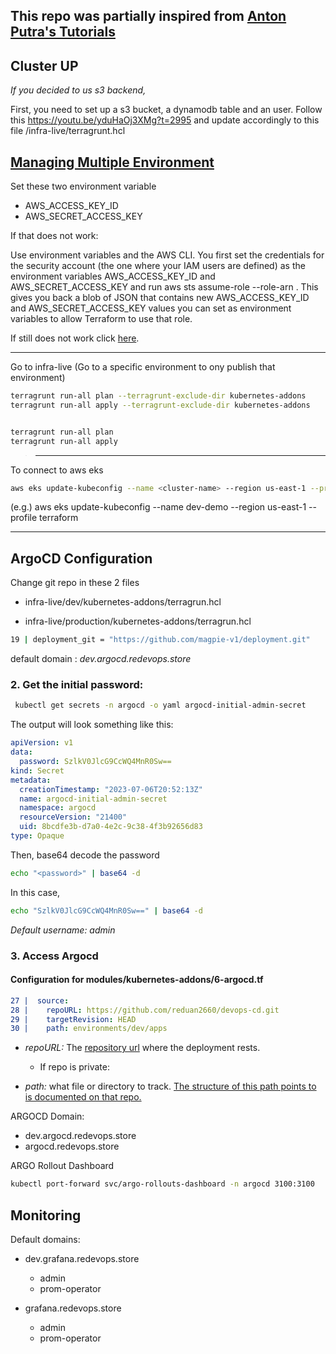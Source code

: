 ## This repo was partially inspired from [Anton Putra's Tutorials](https://github.com/antonputra/tutorials)
## Cluster UP


*If you decided to us s3 backend,*

First, you need to set up a s3 bucket, a dynamodb table and an user. Follow this https://youtu.be/yduHaOj3XMg?t=2995
and update accordingly to this file /infra-live/terragrunt.hcl


## [Managing Multiple Environment](https://terragrunt.gruntwork.io/docs/features/work-with-multiple-aws-accounts/)



Set these two environment variable
- AWS_ACCESS_KEY_ID
- AWS_SECRET_ACCESS_KEY

If that does not work:

Use environment variables and the AWS CLI. You first set the credentials for the security account (the one where your IAM users are defined) as the environment variables AWS_ACCESS_KEY_ID and AWS_SECRET_ACCESS_KEY and run aws sts assume-role --role-arn <ROLE>. This gives you back a blob of JSON that contains new AWS_ACCESS_KEY_ID and AWS_SECRET_ACCESS_KEY values you can set as environment variables to allow Terraform to use that role.

If still does not work click [here](https://terragrunt.gruntwork.io/docs/features/work-with-multiple-aws-accounts/).

---

Go to infra-live
(Go to a specific environment to ony publish that environment)

```bash
terragrunt run-all plan --terragrunt-exclude-dir kubernetes-addons
terragrunt run-all apply --terragrunt-exclude-dir kubernetes-addons


terragrunt run-all plan
terragrunt run-all apply
```
> --- 


To connect to aws eks

```bash
aws eks update-kubeconfig --name <cluster-name> --region us-east-1 --profile <profile>
```

(e.g.) aws eks update-kubeconfig --name dev-demo --region us-east-1 --profile terraform



---
## ArgoCD Configuration

Change git repo in these 2 files
- infra-live/dev/kubernetes-addons/terragrun.hcl

- infra-live/production/kubernetes-addons/terragrun.hcl
```bash
19 | deployment_git = "https://github.com/magpie-v1/deployment.git"
```

default domain : *dev.argocd.redevops.store*

### 2. Get the initial password:

```bash
 kubectl get secrets -n argocd -o yaml argocd-initial-admin-secret
```


The output will look something like this:
```yaml
apiVersion: v1
data:
  password: SzlkV0JlcG9CcWQ4MnR0Sw==
kind: Secret
metadata:
  creationTimestamp: "2023-07-06T20:52:13Z"
  name: argocd-initial-admin-secret
  namespace: argocd
  resourceVersion: "21400"
  uid: 8bcdfe3b-d7a0-4e2c-9c38-4f3b92656d83
type: Opaque
```

Then, base64 decode the password

```bash
echo "<password>" | base64 -d
```
In this case,

```bash
echo "SzlkV0JlcG9CcWQ4MnR0Sw==" | base64 -d
```

*Default username: admin*

### 3. Access Argocd

#### Configuration for modules/kubernetes-addons/6-argocd.tf

```yaml
27 |  source:
28 |    repoURL: https://github.com/reduan2660/devops-cd.git
29 |    targetRevision: HEAD
30 |    path: environments/dev/apps
```

- *repoURL:* The [repository url](https://github.com/here-for-the-experience/deployment.git) where the deployment rests. 
    - If repo is private: 

- *path:* what file or directory to track. [The structure of this path points to is documented on that repo.](https://github.com/here-for-the-experience/deployment/tree/main/environment/dev/apps)


ARGOCD Domain:

- dev.argocd.redevops.store
- argocd.redevops.store

ARGO Rollout Dashboard

```bash
kubectl port-forward svc/argo-rollouts-dashboard -n argocd 3100:3100
```

## Monitoring

Default domains: 
- dev.grafana.redevops.store
  - admin
  - prom-operator

- grafana.redevops.store
  - admin
  - prom-operator
 
  

